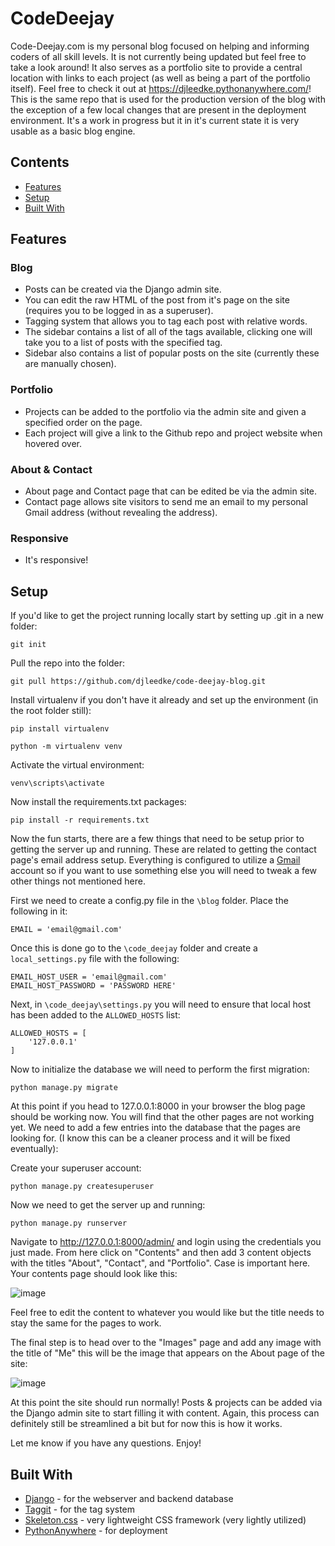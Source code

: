 # CodeDeejay

Code-Deejay.com is my personal blog focused on helping and informing coders of all skill levels. It is not currently being updated but feel free to take a look around!  It also serves as a portfolio site to provide a central location with links 
to each project (as well as being a part of the portfolio itself). Feel free to check it out at https://djleedke.pythonanywhere.com/!  This is the same repo that is used for the production version of the blog with the exception of a 
few local changes that are present in the deployment environment.  It's a work in progress but it in it's current state it is very usable as a basic blog engine.

## Contents

- [Features](#features)
- [Setup](#setup)
- [Built With](#built-with)

## Features

### Blog
* Posts can be created via the Django admin site.
* You can edit the raw HTML of the post from it's page on the site (requires you to be logged in as a superuser).
* Tagging system that allows you to tag each post with relative words.
* The sidebar contains a list of all of the tags available, clicking one will take you to a list of posts with the specified tag.
* Sidebar also contains a list of popular posts on the site (currently these are manually chosen).
  
### Portfolio
* Projects can be added to the portfolio via the admin site and given a specified order on the page.
* Each project will give a link to the Github repo and project website when hovered over.

### About & Contact
* About page and Contact page that can be edited be via the admin site.
* Contact page allows site visitors to send me an email to my personal Gmail address (without revealing the address).

### Responsive
* It's responsive!
  
## Setup

If you'd like to get the project running locally start by setting up .git in a new folder:
```
git init
```

Pull the repo into the folder:
```
git pull https://github.com/djleedke/code-deejay-blog.git
```

Install virtualenv if you don't have it already and set up the environment (in the root folder still): 
```
pip install virtualenv
```
```
python -m virtualenv venv
```

Activate the virtual environment:
```
venv\scripts\activate
```

Now install the requirements.txt packages:
```
pip install -r requirements.txt
```

Now the fun starts, there are a few things that need to be setup prior to getting the server up and running.  These are related to getting the contact page's email address setup.  Everything is configured to utilize a [Gmail](https://mail.google.com/) account so if you want to use something else you will need to tweak a few other things not mentioned here.  

First we need to create a config.py file in the ```\blog``` folder.  Place the following in it:
```
EMAIL = 'email@gmail.com'
```

Once this is done go to the ```\code_deejay``` folder and create a ```local_settings.py``` file with the following:
```
EMAIL_HOST_USER = 'email@gmail.com'
EMAIL_HOST_PASSWORD = 'PASSWORD HERE'
```

Next, in ```\code_deejay\settings.py``` you will need to ensure that local host has been added to the ```ALLOWED_HOSTS``` list:
```
ALLOWED_HOSTS = [
    '127.0.0.1'
]
```

Now to initialize the database we will need to perform the first migration:
```
python manage.py migrate
```

At this point if you head to 127.0.0.1:8000 in your browser the blog page should be working now.  You will find that the other pages are not working yet.  We need to add a few entries into the database that the pages are looking for. (I know this can be a cleaner process and it will be fixed eventually):

Create your superuser account:
```
python manage.py createsuperuser
```

Now we need to get the server up and running:
```
python manage.py runserver
```

Navigate to http://127.0.0.1:8000/admin/ and login using the credentials you just made.  From here click on "Contents" and then add 3 content objects with the titles "About", "Contact", and "Portfolio".  Case is important here.  Your contents page should look like this:

![image](https://user-images.githubusercontent.com/33850990/89080438-7447e500-d34e-11ea-8339-d5d564e8d6b6.png)

Feel free to edit the content to whatever you would like but the title needs to stay the same for the pages to work.

The final step is to head over to the "Images" page and add any image with the title of "Me" this will be the image that appears on the About page of the site:

![image](https://user-images.githubusercontent.com/33850990/89080462-84f85b00-d34e-11ea-870a-29e141a8361b.png)

At this point the site should run normally!  Posts & projects can be added via the Django admin site to start filling it with content.  Again, this process can definitely still be streamlined a bit but for now this is how it works.

Let me know if you have any questions. Enjoy!

## Built With

- [Django](https://www.djangoproject.com/start/overview/) - for the webserver and backend database 
- [Taggit](https://django-taggit.readthedocs.io/en/latest/) - for the tag system
- [Skeleton.css](http://getskeleton.com/) - very lightweight CSS framework (very lightly utilized)
- [PythonAnywhere](https://www.pythonanywhere.com) - for deployment

